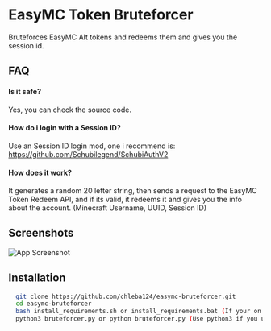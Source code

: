 
# EasyMC Token Bruteforcer

Bruteforces EasyMC Alt tokens and redeems them and gives you the session id.

## FAQ

#### Is it safe?

Yes, you can check the source code.

#### How do i login with a Session ID?

Use an Session ID login mod, one i recommend is: https://github.com/Schubilegend/SchubiAuthV2

#### How does it work?

It generates a random 20 letter string, then sends a request to the EasyMC Token Redeem API, and if its valid, it redeems it and gives you the info about the account. (Minecraft Username, UUID, Session ID) 


## Screenshots

![App Screenshot](https://cdn.discordapp.com/attachments/1160238803735285833/1173258697032613948/hello__-_py_bruteforcer.py_1_b1.png?ex=65634d4f&is=6550d84f&hm=0067037319c7062c0290d3aa0f11f809aca69c44750be7145c30afccc135fcb8&)


## Installation
```bash
  git clone https://github.com/chleba124/easymc-bruteforcer.git
  cd easymc-bruteforcer
  bash install_requirements.sh or install_requirements.bat (If your on Windows)
  python3 bruteforcer.py or python bruteforcer.py (Use python3 if you use linux.)
```
    
